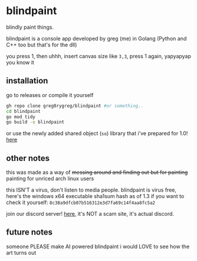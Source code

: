 # blindpaint
blindly paint things.

blindpaint is a console app developed by greg (me) in Golang (Python and C++ too but that's for the dll)

you press 1, then uhhh, insert canvas size like `3,3`, press 1 again, yapyapyap you know it

## installation
go to releases or compile it yourself
```bash
gh repo clone greg0rygreg/blindpaint #or something..
cd blindpaint
go mod tidy
go build -o blindpaint
```
or use the newly added shared object (`so`) library that i've prepared for 1.0! [here](https://github.com/greg0rygreg/blindpaint/tree/main/dllsource "dllsource folder")


## other notes
this was made as a way of ~~messing around and finding out but for painting~~ painting for unriced arch linux users

this ISN'T a virus, don't listen to media people. blindpaint is virus free, here's the windows x64 executable sha1sum hash as of 1.3 if you want to check it yourself: `8c38a9dfcb07b516312e3d7fa69c14f4aa8fc5a2`

join our discord server! [here](https://discord.gg/c2KTVEgxBn), it's NOT a scam site, it's actual discord.

## future notes
someone PLEASE make AI powered blindpaint i would LOVE to see how the art turns out

